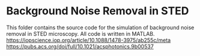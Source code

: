 # Background Noise Removal in STED
This folder contains the source code for the simulation of background noise removal in STED microscopy. All code is written in MATLAB.
https://iopscience.iop.org/article/10.1088/1478-3975/ab255c/meta
https://pubs.acs.org/doi/full/10.1021/acsphotonics.9b00537

